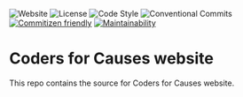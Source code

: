 ![Website](https://img.shields.io/website-up-down-green-red/https/codersforcauses.org.svg?style=flat-square)
![License](https://img.shields.io/badge/license-MIT-green.svg?style=flat-square&color=000000)
![Code Style](https://img.shields.io/badge/code%20style-standard-green.svg?style=flat-square&logo=eslint&color=4B32C3)
![Conventional Commits](https://img.shields.io/badge/Conventional%20Commits-1.0.0-yellow.svg?style=flat-square)
[![Commitizen friendly](https://img.shields.io/badge/commitizen-friendly-brightgreen.svg?style=flat-square)](http://commitizen.github.io/cz-cli/)
[![Maintainability](https://api.codeclimate.com/v1/badges/12ecffa97c5ced001bdd/maintainability)](https://codeclimate.com/github/codersforcauses/website/maintainability)

# Coders for Causes website

This repo contains the source for Coders for Causes website.
